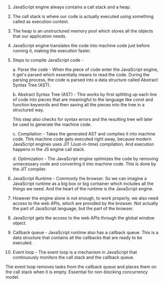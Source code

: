 1. JavaScript engine always contains a call stack and a heap.

2. The call stack is where our code is actually executed using something called as execution context.

3. The heap is an unstructured memory pool which stores all the objects that our application needs.

4. JavaScript engine translates the code into machine code just before running it, making the execution faster.

5. Steps to compile JavaScript code -

   a. Parse the code - 
   When the piece of code enter the JavaScript engine, it get's parsed which essentially means to read the code. During the parsing process, the code is parsed into a data structure called Abstract Syntax Tree (AST).

   b. Abstract Syntax Tree (AST) - 
   This works by first splitting up each line of code into pieces that are meaningful to the language like const and function keywords and then saving all the pieces into the tree in a structured way. 
   
   This step also checks for syntax errors and the resulting tree will later be used to generate the machine code.

   c. Compilation - 
   Takes the generated AST and complies it into machine code. This machine code gets executed right away, because modern JavaScript engines uses JIT (Just-in-time) compilation. And execution happens in the JS engine call stack.

   d. Optimization - 
   The JavaScript engine optimizes the code by removing unnecessary code and converting it into machine code. This is done by the JIT compiler.

6. JavaScript Runtime - 
Commonly the browser. So we can imagine a JavaScript runtime as a big box or big container which includes all the things we need. And the heart of the runtime is the JavaScript engine.

7. However the engine alone is not enough, to work properly, we also need access to the web APIs, which are provided by the browser. Not actually the part of JavaScript language, but the part of the browser.

8. JavaScript gets the access to the web APIs through the global window object.

9. Callback queue - 
JavaScript runtime also has a callback queue. This is a data structure that contains all the callbacks that are ready to be executed.

10. Event loop - 
The event loop is a mechanism in JavaScript that continuously monitors the call stack and the callback queue. 

The event loop removes tasks from the callback queue and places them on the call stack when it is empty. Essential for non-blocking concurrency model.
